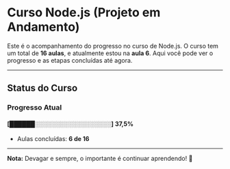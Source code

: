 # **Curso Node.js (Projeto em Andamento)**

Este é o acompanhamento do progresso no curso de Node.js. O curso tem um total de **16 aulas**, e atualmente estou na **aula 6**. Aqui você pode ver o progresso e as etapas concluídas até agora.

---

## **Status do Curso**

### Progresso Atual  
#### [██████░░░░░░░░░░░░░░░░░░] **37,5%**  
- Aulas concluídas: **6 de 16**  

---

**Nota:** Devagar e sempre, o importante é continuar aprendendo! 🚀
